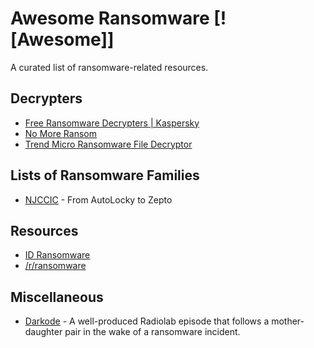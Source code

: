 # Awesome Ransomware [![Awesome]]
A curated list of ransomware-related resources.

## Decrypters
  - [Free Ransomware Decrypters | Kaspersky](https://noransom.kaspersky.com/)
  - [No More Ransom](https://www.nomoreransom.org)
  - [Trend Micro Ransomware File Decryptor](https://success.trendmicro.com/solution/1114221-downloading-and-using-the-trend-micro-ransomware-file-decryptor)

## Lists of Ransomware Families
  - [NJCCIC](https://www.cyber.nj.gov/threat-profiles/ransomware/) - From AutoLocky to Zepto

## Resources
  - [ID Ransomware](https://id-ransomware.malwarehunterteam.com/)
  - [/r/ransomware](https://www.reddit.com/r/Ransomware/)

## Miscellaneous
  - [Darkode](https://www.wnycstudios.org/podcasts/radiolab/articles/darkode) - A well-produced Radiolab episode that follows a mother-daughter pair in the wake of a ransomware incident.
